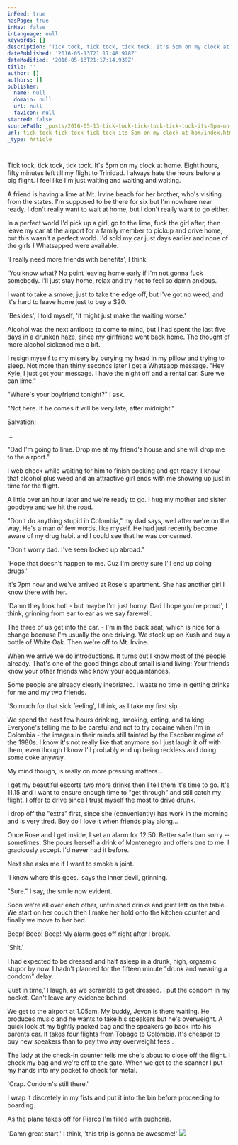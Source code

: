 ```yaml
---
inFeed: true
hasPage: true
inNav: false
inLanguage: null
keywords: []
description: "Tick tock, tick tock, tick tock. It's 5pm on my clock at home. Eight hours, fifty minutes left till my flight to Trinidad. I always hate the hours before a big flight. I feel like I'm just waiting and waiting and waiting. "
datePublished: '2016-05-13T21:17:48.978Z'
dateModified: '2016-05-13T21:17:14.939Z'
title: ''
author: []
authors: []
publisher:
  name: null
  domain: null
  url: null
  favicon: null
starred: false
sourcePath: _posts/2016-05-13-tick-tock-tick-tock-tick-tock-its-5pm-on-my-clock-at-hom.md
url: tick-tock-tick-tock-tick-tock-its-5pm-on-my-clock-at-hom/index.html
_type: Article

---
```

Tick tock, tick tock, tick tock. It's 5pm on my clock at home. Eight hours, fifty minutes left till my flight to Trinidad. I always hate the hours before a big flight. I feel like I'm just waiting and waiting and waiting. 

A friend is having a lime at Mt. Irvine beach for her brother, who's visiting from the states. I'm supposed to be there for six but I'm nowhere near ready. I don't really want to wait at home, but I don't really want to go either.

In a perfect world I'd pick up a girl, go to the lime, fuck the girl after, then leave my car at the airport for a family member to pickup and drive home, but this wasn't a perfect world. I'd sold my car just days earlier and none of the girls I Whatsapped were available. 

'I really need more friends with benefits', I think.

'You know what? No point leaving home early if I'm not gonna fuck somebody. I'll just stay home, relax and try not to feel so damn anxious.'

I want to take a smoke, just to take the edge off, but I've got no weed, and it's hard to leave home just to buy a $20\. 

'Besides', I told myself, 'it might just make the waiting worse.'

Alcohol was the next antidote to come to mind, but I had spent the last five days in a drunken haze, since my girlfriend went back home. The thought of more alcohol sickened me a bit.

I resign myself to my misery by burying my head in my pillow and trying to sleep. Not more than thirty seconds later I get a Whatsapp message. "Hey Kyle, I just got your message. I have the night off and a rental car. Sure we can lime." 

"Where's your boyfriend tonight?" I ask. 

"Not here. If he comes it will be very late, after midnight." 

Salvation! 

...

"Dad I'm going to lime. Drop me at my friend's house and she will drop me to the airport." 

I web check while waiting for him to finish cooking and get ready. I know that alcohol plus weed and an attractive girl ends with me showing up just in time for the flight.

A little over an hour later and we're ready to go. I hug my mother and sister goodbye and we hit the road. 

"Don't do anything stupid in Colombia," my dad says, well after we're on the way. He's a man of few words, like myself. He had just recently become aware of my drug habit and I could see that he was concerned.

"Don't worry dad. I've seen locked up abroad."

'Hope that doesn't happen to me. Cuz I'm pretty sure I'll end up doing drugs.'

It's 7pm now and we've arrived at Rose's apartment. She has another girl I know there with her. 

'Damn they look hot! - but maybe I'm just horny. Dad I hope you're proud', I think, grinning from ear to ear as we say farewell. 

The three of us get into the car. - I'm in the back seat, which is nice for a change because I'm usually the one driving. We stock up on Kush and buy a bottle of White Oak. Then we're off to Mt. Irvine. 

When we arrive we do introductions. It turns out I know most of the people already. That's one of the good things about small island living: Your friends know your other friends who know your acquaintances. 

Some people are already clearly inebriated. I waste no time in getting drinks for me and my two friends. 

'So much for that sick feeling', I think, as I take my first sip. 

We spend the next few hours drinking, smoking, eating, and talking. Everyone's telling me to be careful and not to try cocaine when I'm in Colombia - the images in their minds still tainted by the Escobar regime of the 1980s. I know it's not really like that anymore so I just laugh it off with them, even though I know I'll probably end up being reckless and doing some coke anyway.

My mind though, is really on more pressing matters...

I get my beautiful escorts two more drinks then I tell them it's time to go. It's 11.15 and I want to ensure enough time to "get through" and still catch my flight. I offer to drive since I trust myself the most to drive drunk. 

I drop off the "extra" first, since she (conveniently) has work in the morning and is very tired. Boy do I love it when friends play along...

Once Rose and I get inside, I set an alarm for 12.50\. Better safe than sorry -- sometimes. She pours herself a drink of Montenegro and offers one to me. I graciously accept. I'd never had it before. 

Next she asks me if I want to smoke a joint. 

'I know where this goes.' says the inner devil, grinning.

"Sure." I say, the smile now evident. 

Soon we're all over each other, unfinished drinks and joint left on the table. We start on her couch then I make her hold onto the kitchen counter and finally we move to her bed. 

Beep! Beep! Beep! My alarm goes off right after I break. 

'Shit.'

I had expected to be dressed and half asleep in a drunk, high, orgasmic stupor by now. I hadn't planned for the fifteen minute "drunk and wearing a condom" delay.

'Just in time,' I laugh, as we scramble to get dressed. I put the condom in my pocket. Can't leave any evidence behind. 

We get to the airport at 1.05am. My buddy, Jevon is there waiting. He produces music and he wants to take his speakers but he's overweight. A quick look at my tightly packed bag and the speakers go back into his parents car. It takes four flights from Tobago to Colombia. It's cheaper to buy new speakers than to pay two way overweight fees . 

The lady at the check-in counter tells me she's about to close off the flight. I check my bag and we're off to the gate. When we get to the scanner I put my hands into my pocket to check for metal. 

'Crap. Condom's still there.' 

I wrap it discretely in my fists and put it into the bin before proceeding to boarding.

As the plane takes off for Piarco I'm filled with euphoria. 

'Damn great start,' I think, 'this trip is gonna be awesome!'
![](https://the-grid-user-content.s3-us-west-2.amazonaws.com/314f1817-1728-4e47-a59f-a10a77bee000.jpg)